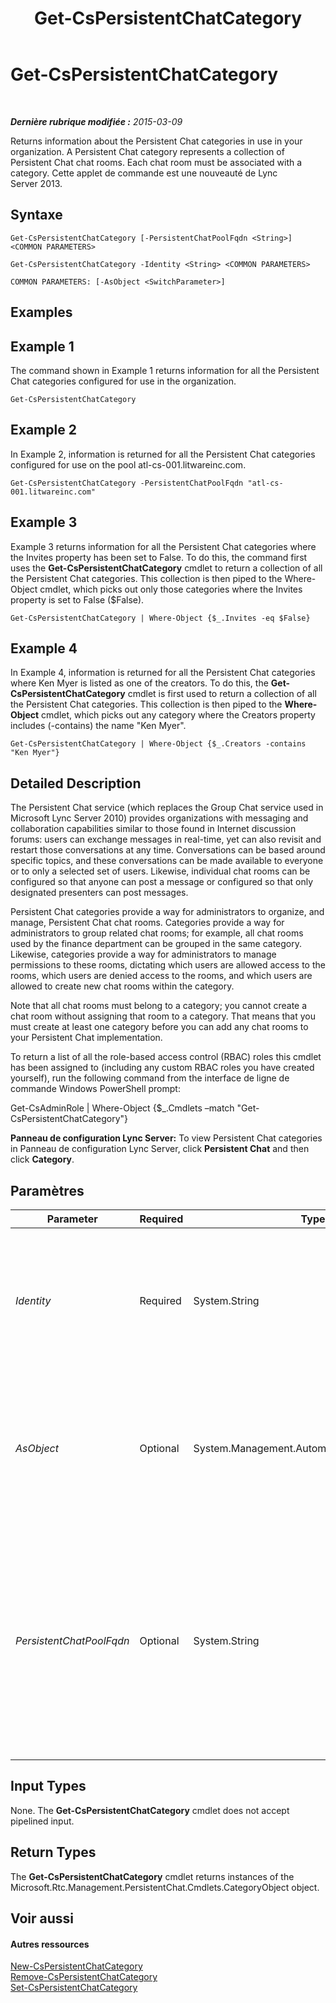 ﻿---
title: Get-CsPersistentChatCategory
TOCTitle: Get-CsPersistentChatCategory
ms:assetid: 2ec14091-cb05-4c4c-b091-b7e88f5ca3cf
ms:mtpsurl: https://technet.microsoft.com/fr-fr/library/JJ204771(v=OCS.15)
ms:contentKeyID: 49296749
ms.date: 05/20/2016
mtps_version: v=OCS.15
ms.translationtype: HT
---

# Get-CsPersistentChatCategory

 

_**Dernière rubrique modifiée :** 2015-03-09_

Returns information about the Persistent Chat categories in use in your organization. A Persistent Chat category represents a collection of Persistent Chat chat rooms. Each chat room must be associated with a category. Cette applet de commande est une nouveauté de Lync Server 2013.

## Syntaxe

    Get-CsPersistentChatCategory [-PersistentChatPoolFqdn <String>] <COMMON PARAMETERS>

    Get-CsPersistentChatCategory -Identity <String> <COMMON PARAMETERS>

    COMMON PARAMETERS: [-AsObject <SwitchParameter>]

## Examples

## Example 1

The command shown in Example 1 returns information for all the Persistent Chat categories configured for use in the organization.

    Get-CsPersistentChatCategory

## Example 2

In Example 2, information is returned for all the Persistent Chat categories configured for use on the pool atl-cs-001.litwareinc.com.

    Get-CsPersistentChatCategory -PersistentChatPoolFqdn "atl-cs-001.litwareinc.com"

## Example 3

Example 3 returns information for all the Persistent Chat categories where the Invites property has been set to False. To do this, the command first uses the **Get-CsPersistentChatCategory** cmdlet to return a collection of all the Persistent Chat categories. This collection is then piped to the Where-Object cmdlet, which picks out only those categories where the Invites property is set to False ($False).

    Get-CsPersistentChatCategory | Where-Object {$_.Invites -eq $False}

## Example 4

In Example 4, information is returned for all the Persistent Chat categories where Ken Myer is listed as one of the creators. To do this, the **Get-CsPersistentChatCategory** cmdlet is first used to return a collection of all the Persistent Chat categories. This collection is then piped to the **Where-Object** cmdlet, which picks out any category where the Creators property includes (-contains) the name "Ken Myer".

    Get-CsPersistentChatCategory | Where-Object {$_.Creators -contains "Ken Myer"}

## Detailed Description

The Persistent Chat service (which replaces the Group Chat service used in Microsoft Lync Server 2010) provides organizations with messaging and collaboration capabilities similar to those found in Internet discussion forums: users can exchange messages in real-time, yet can also revisit and restart those conversations at any time. Conversations can be based around specific topics, and these conversations can be made available to everyone or to only a selected set of users. Likewise, individual chat rooms can be configured so that anyone can post a message or configured so that only designated presenters can post messages.

Persistent Chat categories provide a way for administrators to organize, and manage, Persistent Chat chat rooms. Categories provide a way for administrators to group related chat rooms; for example, all chat rooms used by the finance department can be grouped in the same category. Likewise, categories provide a way for administrators to manage permissions to these rooms, dictating which users are allowed access to the rooms, which users are denied access to the rooms, and which users are allowed to create new chat rooms within the category.

Note that all chat rooms must belong to a category; you cannot create a chat room without assigning that room to a category. That means that you must create at least one category before you can add any chat rooms to your Persistent Chat implementation.

To return a list of all the role-based access control (RBAC) roles this cmdlet has been assigned to (including any custom RBAC roles you have created yourself), run the following command from the interface de ligne de commande Windows PowerShell prompt:

Get-CsAdminRole | Where-Object {$\_.Cmdlets –match "Get-CsPersistentChatCategory"}

**Panneau de configuration Lync Server:** To view Persistent Chat categories in Panneau de configuration Lync Server, click **Persistent Chat** and then click **Category**.

## Paramètres


<table>
<colgroup>
<col style="width: 25%" />
<col style="width: 25%" />
<col style="width: 25%" />
<col style="width: 25%" />
</colgroup>
<thead>
<tr class="header">
<th>Parameter</th>
<th>Required</th>
<th>Type</th>
<th>Description</th>
</tr>
</thead>
<tbody>
<tr class="odd">
<td><p><em>Identity</em></p></td>
<td><p>Required</p></td>
<td><p>System.String</p></td>
<td><p>Unique identifier for the chat room category. The Identity consists of the Persistent Chat pool were the category is located followed by the category Name; for example:</p>
<p>-Identity &quot;atl-gc-001.litwareinc.com\ITChat&quot;</p></td>
</tr>
<tr class="even">
<td><p><em>AsObject</em></p></td>
<td><p>Optional</p></td>
<td><p>System.Management.Automation.SwitchParameter</p></td>
<td><p>When specified, Active Directory display names are used when showing users who are on the AllowedMembers, DeniedMembers, or Creators lists. When not specified, SIP addresses are used when showing these users.</p></td>
</tr>
<tr class="odd">
<td><p><em>PersistentChatPoolFqdn</em></p></td>
<td><p>Optional</p></td>
<td><p>System.String</p></td>
<td><p>Fully qualified domain name of the Persistent Chat pool that hosts Persistent Chat categories. If you use the PoolFqdn parameter without including the Name parameter, information will be returned for all the Persistent Chat categories on the specified pool. If you leave off both the Name and PoolFqdn parameters, then information will be returned for all your Persistent Chat categories.</p></td>
</tr>
</tbody>
</table>


## Input Types

None. The **Get-CsPersistentChatCategory** cmdlet does not accept pipelined input.

## Return Types

The **Get-CsPersistentChatCategory** cmdlet returns instances of the Microsoft.Rtc.Management.PersistentChat.Cmdlets.CategoryObject object.

## Voir aussi

#### Autres ressources

[New-CsPersistentChatCategory](new-cspersistentchatcategory.md)  
[Remove-CsPersistentChatCategory](remove-cspersistentchatcategory.md)  
[Set-CsPersistentChatCategory](set-cspersistentchatcategory.md)

